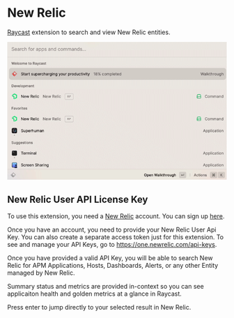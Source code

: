 # New Relic
[Raycast](https://raycast.com) extension to search and view New Relic entities.

![Demo](./metadata/demo.gif)

## New Relic User API License Key
To use this extension, you need a [New Relic](https://newrelic.com) account. You can sign up [here](https://newrelic.com/signup).

Once you have an account, you need to provide your New Relic
User Api Key. You can also create a separate access
token just for this extension. To see and manage your API
Keys, go to https://one.newrelic.com/api-keys. 

Once you have provided a valid API Key, you will be able
to search New Relic for APM Applications, Hosts, Dashboards,
Alerts, or any other Entity managed by New Relic. 

Summary status and metrics are provided in-context so you 
can see applicaiton health and golden metrics at a glance
in Raycast.

Press enter to jump directly to your selected result in New Relic.